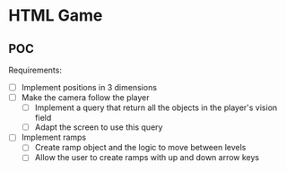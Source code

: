 # HTML Game

## POC

Requirements:
- [ ] Implement positions in 3 dimensions
- [ ] Make the camera follow the player 
  - [ ] Implement a query that return all the objects in the player's vision field
  - [ ] Adapt the screen to use this query
- [ ] Implement ramps
  - [ ] Create ramp object and the logic to move between levels
  - [ ] Allow the user to create ramps with up and down arrow keys 